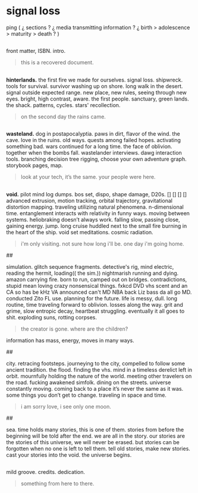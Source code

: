 
# signal loss


ping( ¿ sections ?¿ media transmitting information ? ¿ birth > adolescence > maturity > death? ) 


## <span class="icon-inked-right"></span>


front matter, ISBN. intro. 

> this is a recovered document.


## <span class="icon-fire"></span>


**hinterlands.** the first fire we made for ourselves. signal loss. shipwreck. tools for survival. survivor washing up on shore. long walk in the desert. signal outside expected range.  new place, new rules, seeing through new eyes. bright, high contrast, aware.  the first people. sanctuary, green lands. the shack. patterns, cycles. stars' recollection.

> on the second day the rains came.


## <span class="icon-potential"></span>
 

**wasteland.** dog in postapocalyptia. paws in dirt, flavor of the wind. the cave. love in the ruins. old ways. quests among failed hopes. activating something bad. wars continued for a long time. the face of oblivion. together when the bombs fall.wastelander interviews. dawg interaction tools. branching decision tree rigging, choose your own adventure graph. storybook pages, map.

> look at your tech, it’s the same. your people were here.


## <span class="icon-matter"></span>


**void.** pilot mind log dumps. bos set, dispo, shape damage, D20s. [] [] [] [] advanced extrusion, motion tracking, orbital trajectory, gravitational distortion mapping. traveling utilizing natural phenomena. n-dimensional time. entanglement interacts with relativity in funny ways. moving between systems. heliobraking doesn’t always work. falling slow, passing close, gaining energy. jump. long cruise huddled next to the small fire burning in the heart of the ship. void set meditations. cosmic radiation.  

 > i'm only visiting. not sure how long i'll be. one day i'm going home.


##<span class="icon-energy"></span>


simulation. glitch sequence fragments. detective's rig, mind electric, reading the hermit, loading(( the sim.)) nightmarish running and dying. amazon carrying fire. born to run, camped out on bridges. contradictions, stupid mean loving crazy nonsensical things. fxkcd DVD vhs scent and an CA so has be kHz VA announced can't MD NBA back Liz bass da all go MD. conducted Zito FL use.planning for the future. life is messy, dull. long routine, time traveling forward to oblivion. losses along the way. grit and grime, slow entropic decay, heartbeat struggling. eventually it all goes to shit. exploding suns, rotting corpses.

>  the creator is gone. where are the children? 


 information has mass, energy, moves in many ways.


##<span class="icon-information"></span>


city. retracing footsteps. journeying to the city, compelled to follow some ancient tradition. the flood. finding the vhs. mind in a timeless derelict left in orbit. mournfully holding the nature of the world.meeting other travelers on the road. fucking awakened simfolk. dining on the streets. universe constantly moving. coming back to a place it’s never the same as it was. some things you don’t get to change. traveling in space and time. 

> i am sorry love, i see only one moon. 


##<span class="icon-waves"></span>


sea. time holds many stories, this is one of them. stories from before the beginning will be told after the end. we are all in the story. our stories are the stories of this universe, we will never be erased. but stories can be forgotten when no one is left to tell them. tell old stories, make new stories. cast your stories into the void. the universe begins.


## <span class="icon-loop"></span>


mild groove. credits. dedication.

> something from here         to there.


## <span class="icon-inked-left"></span>
